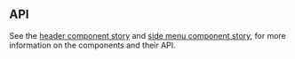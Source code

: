 
## API
See the [header component story](/info/components-header-web-component--default) and [side menu component story](/info/components-side-menu-web-component--web-component), for more information on the components and their API.